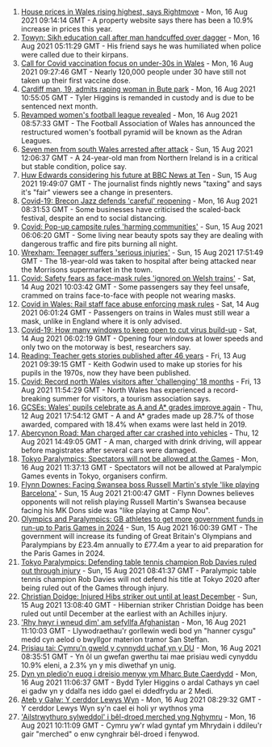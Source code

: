 1. [House prices in Wales rising highest, says Rightmove](https://www.bbc.co.uk/news/uk-wales-58203740) - Mon, 16 Aug 2021 09:14:14 GMT - A property website says there has been a 10.9% increase in prices this year.
2. [Towyn: Sikh education call after man handcuffed over dagger](https://www.bbc.co.uk/news/uk-wales-58099624) - Mon, 16 Aug 2021 05:11:29 GMT - His friend says he was humiliated when police were called due to their kirpans.
3. [Call for Covid vaccination focus on under-30s in Wales](https://www.bbc.co.uk/news/uk-wales-58224626) - Mon, 16 Aug 2021 09:27:46 GMT - Nearly 120,000 people under 30 have still not taken up their first vaccine dose.
4. [Cardiff man, 19, admits raping woman in Bute park](https://www.bbc.co.uk/news/uk-wales-58227945) - Mon, 16 Aug 2021 10:55:05 GMT - Tyler Higgins is remanded in custody and is due to be sentenced next month.
5. [Revamped women's football league revealed](https://www.bbc.co.uk/sport/football/58221934) - Mon, 16 Aug 2021 08:57:33 GMT - The Football Association of Wales has announced the restructured women's football pyramid will be known as the Adran Leagues.
6. [Seven men from south Wales arrested after attack](https://www.bbc.co.uk/news/uk-northern-ireland-58221966) - Sun, 15 Aug 2021 12:06:37 GMT - A 24-year-old man from Northern Ireland is in a critical but stable condition, police say.
7. [Huw Edwards considering his future at BBC News at Ten](https://www.bbc.co.uk/news/uk-wales-58224273) - Sun, 15 Aug 2021 19:49:07 GMT - The journalist finds nightly news "taxing" and says it's "fair" viewers see a change in presenters.
8. [Covid-19: Brecon Jazz defends 'careful' reopening](https://www.bbc.co.uk/news/uk-wales-58224089) - Mon, 16 Aug 2021 08:31:53 GMT - Some businesses have criticised the scaled-back festival, despite an end to social distancing.
9. [Covid: Pop-up campsite rules 'harming communities'](https://www.bbc.co.uk/news/uk-wales-58009261) - Sun, 15 Aug 2021 06:06:20 GMT - Some living near beauty spots say they are dealing with dangerous traffic and fire pits burning all night.
10. [Wrexham: Teenager suffers 'serious injuries'](https://www.bbc.co.uk/news/uk-wales-58224091) - Sun, 15 Aug 2021 17:51:49 GMT - The 18-year-old was taken to hospital after being attacked near the Morrisons supermarket in the town.
11. [Covid: Safety fears as face-mask rules 'ignored on Welsh trains'](https://www.bbc.co.uk/news/uk-wales-58144669) - Sat, 14 Aug 2021 10:03:42 GMT - Some passengers say they feel unsafe, crammed on trains face-to-face with people not wearing masks.
12. [Covid in Wales: Rail staff face abuse enforcing mask rules](https://www.bbc.co.uk/news/uk-wales-58205655) - Sat, 14 Aug 2021 06:01:24 GMT - Passengers on trains in Wales must still wear a mask, unlike in England where it is only advised.
13. [Covid-19: How many windows to keep open to cut virus build-up](https://www.bbc.co.uk/news/uk-wales-58204733) - Sat, 14 Aug 2021 06:02:19 GMT - Opening four windows at lower speeds and only two on the motorway is best, researchers say.
14. [Reading: Teacher gets stories published after 46 years](https://www.bbc.co.uk/news/uk-wales-58189969) - Fri, 13 Aug 2021 09:39:15 GMT - Keith Godwin used to make up stories for his pupils in the 1970s, now they have been published.
15. [Covid: Record north Wales visitors after 'challenging' 18 months](https://www.bbc.co.uk/news/uk-wales-58201388) - Fri, 13 Aug 2021 11:54:29 GMT - North Wales has experienced a record-breaking summer for visitors, a tourism association says.
16. [GCSEs: Wales' pupils celebrate as A and A* grades improve again](https://www.bbc.co.uk/news/uk-wales-58191705) - Thu, 12 Aug 2021 17:54:12 GMT - A and A* grades made up 28.7% of those awarded, compared with 18.4% when exams were last held in 2019.
17. [Abercynon Road: Man charged after car crashed into vehicles](https://www.bbc.co.uk/news/uk-wales-58184062) - Thu, 12 Aug 2021 14:49:05 GMT - A man, charged with drink driving, will appear before magistrates after several cars were damaged.
18. [Tokyo Paralympics: Spectators will not be allowed at the Games](https://www.bbc.co.uk/sport/disability-sport/58228049) - Mon, 16 Aug 2021 11:37:13 GMT - Spectators will not be allowed at Paralympic Games events in Tokyo, organisers confirm.
19. [Flynn Downes: Facing Swansea boss Russell Martin's style 'like playing Barcelona'](https://www.bbc.co.uk/sport/football/58221376) - Sun, 15 Aug 2021 21:00:47 GMT - Flynn Downes believes opponents will not relish playing Russell Martin's Swansea because facing his MK Dons side was "like playing at Camp Nou".
20. [Olympics and Paralympics: GB athletes to get more government funds in run-up to Paris Games in 2024](https://www.bbc.co.uk/sport/58222726) - Sun, 15 Aug 2021 16:00:39 GMT - The government will increase its funding of Great Britain's Olympians and Paralympians by £23.4m annually to £77.4m a year to aid preparation for the Paris Games in 2024.
21. [Tokyo Paralympics: Defending table tennis champion Rob Davies ruled out through injury](https://www.bbc.co.uk/sport/disability-sport/58220983) - Sun, 15 Aug 2021 08:41:37 GMT - Paralympic table tennis champion Rob Davies will not defend his title at Tokyo 2020 after being ruled out of the Games through injury.
22. [Christian Doidge: Injured Hibs striker out until at least December](https://www.bbc.co.uk/sport/football/58223008) - Sun, 15 Aug 2021 13:08:40 GMT - Hibernian striker Christian Doidge has been ruled out until December at the earliest with an Achilles injury.
23. ['Rhy hwyr i wneud dim' am sefyllfa Afghanistan](https://www.bbc.co.uk/newyddion/58228562) - Mon, 16 Aug 2021 11:10:03 GMT - Llywodraethau'r gorllewin wedi bod yn "hanner cysgu" medd cyn aelod o bwyllgor materion tramor San Steffan.
24. [Prisiau tai: Cymru'n gweld y cynnydd uchaf yn y DU](https://www.bbc.co.uk/newyddion/58217949) - Mon, 16 Aug 2021 08:35:51 GMT - Yn ôl un gwefan gwerthu tai mae prisiau wedi cynyddu 10.9% eleni, a 2.3% yn y mis diwethaf yn unig.
25. [Dyn yn pledio'n euog i dreisio menyw ym Mharc Bute Caerdydd](https://www.bbc.co.uk/newyddion/58231857) - Mon, 16 Aug 2021 11:06:37 GMT - Bydd Tyler Higgins o ardal Cathays yn cael ei gadw yn y ddalfa nes iddo gael ei ddedfrydu ar 2 Medi.
26. [Ateb y Galw: Y cerddor Lewys Wyn](https://www.bbc.co.uk/newyddion/58199558) - Mon, 16 Aug 2021 08:29:32 GMT - Y cerddor Lewys Wyn sy'n cael ei holi yr wythnos yma
27. ['Ailstrwythuro sylweddol' i bêl-droed merched yng Nghymru](https://www.bbc.co.uk/newyddion/58209277) - Mon, 16 Aug 2021 10:11:09 GMT - Cymru yw'r wlad gyntaf ym Mhrydain i ddileu'r gair "merched" o enw cynghrair bêl-droed i fenywod.
